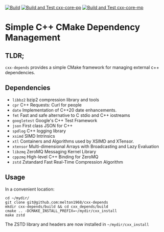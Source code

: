 [![Build](https://github.com/melton1968/cxx-depends/actions/workflows/build.yaml/badge.svg)](https://github.com/melton1968/cxx-depends/actions/workflows/build.yaml)
[![Build and Test cxx-core-pp](https://github.com/melton1968/cxx-depends/actions/workflows/build_cxx_core_pp.yaml/badge.svg)](https://github.com/melton1968/cxx-depends/actions/workflows/build_cxx_core_pp.yaml)
[![Build and Test cxx-core-mp](https://github.com/melton1968/cxx-depends/actions/workflows/build_cxx_core_mp.yaml/badge.svg)](https://github.com/melton1968/cxx-depends/actions/workflows/build_cxx_core_mp.yaml)

# Simple C++ CMake Dependency Management

## TLDR;

`cxx-depends` provides a simple CMake framework for managing external c++ dependencies. 

## Dependencies

- `libbz2` bzip2 compression library and tools
- `cpr` C++ Requests: Curl for people
- `date` Implementation of C++20 date enhancements.
- `fmt` Fast and safe alternative to C stdio and C++ iostreams
- `googletest` Google's C++ Test Framework
- `json` First class JSON for C++
- `spdlog` C++ logging library
- `xsimd` SIMD Intrinsics
- `xtl` Containers and Algorithms used by XSIMD and XTensor.
- `xtensor` Multi-dimensional Arrays with Broadcasting and Lazy Evaluation
- `libzmq` ZeroMQ Messaging Kernel Library
- `cppzmq` High-level C++ Binding for ZeroMQ
- `zstd` Zstandard Fast Real-Time Compression Algorithm


## Usage

In a convenient location:
```
cd ~/mydir/
git clone git@github.com:melton1968/cxx-depends
mkdir cxx-depends/build && cd cxx_depends/build
cmake .. -DCMAKE_INSTALL_PREFIX=~/mydir/cxx_install
make zstd
```
The ZSTD library and headers are now installed in `~/mydir/cxx_install`

